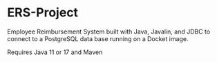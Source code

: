 # ERS-Project
Employee Reimbursement System built with Java, Javalin, and JDBC to connect to a PostgreSQL data base running on a Docket image.

Requires Java 11 or 17 and Maven
